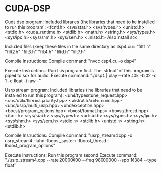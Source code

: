 # CUDA-DSP
Cuda dsp program:
  Included libraries (the libraries that need to be installed to run this program):
  <fcntl.h>
  <sys/stat.h>
  <sys/types.h>
  <unistd.h>
  <stdio.h>
  <cuda_runtime.h>
  <stdlib.h>
  <math.h>
  <string.h>
  <sys/types.h>
  <sys/ipc.h>
  <sys/shm.h>
  <sys/sem.h>
  <unistd.h>
  <complex>
  Also install sox
  
  Included files (keep these files in the same directory as dsp4.cu):
  "filt1.h"
  "filt2.h"
  "filt3.h"
  "filt4.h"
  "filtd.h"
  "filt7.h"
  
  Compile Instructions:
  Compile command: "nvcc dsp4.cu -o dsp4"
  
  Execute Instructions: Run this program first. The 'stdout' of this program is piped to sox for audio.
  Execute command: "./dsp4 | play --rate 40k -b 32 -c 1 -e float -t raw -"

Usrp stream program:
  Included libraries (the libraries that need to be installed to run this program):
  <uhd/types/tune_request.hpp>
  <uhd/utils/thread_priority.hpp>
  <uhd/utils/safe_main.hpp>
  <uhd/usrp/multi_usrp.hpp>
  <uhd/exception.hpp>
  <boost/program_options.hpp>
  <boost/format.hpp>
  <boost/thread.hpp>
  <iostream>
  <fstream>
  <csignal>
  <complex>
  <fcntl.h>
  <sys/stat.h>
  <sys/types.h>
  <unistd.h>
  <algorithm>
  <sys/types.h>
  <sys/ipc.h>
  <sys/shm.h>
  <sys/sem.h>
  <stdio.h>
  <stdlib.h>
  <unistd.h>
  <string.h>
  <stdlib.h>

  Compile Instructions:
  Compile command: "usrp_stream4.cpp -o usrp_stream4 -luhd -lboost_system -lboost_thread -lboost_program_options"
  
  Execute Instructions: Run this program second
  Execute command: "./usrp_stream4.cpp --rate 20000000 --freq 98000000 --spb 16384 --type float"

